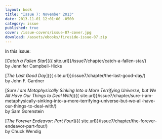 ```yaml
---
layout: book
title: "Issue 7: November 2013"
date: 2013-11-01 12:01:00 -0500
category: issue
published: true
cover: /issue-covers/issue-07-cover.jpg
download: /assets/ebooks/fireside-issue-07.zip
---
```


In this issue:

[_Catch a Fallen Star_]({{ site.url}}/issue7/chapter/catch-a-fallen-star/)<br/>
by Jennifer Campbell-Hicks

[_The Last Good Day_]({{ site.url}}/issue7/chapter/the-last-good-day/)<br/>
by John F. Gardner

[_Sure I am Metaphysically Sinking Into a More Terrifying Universe, but We All Have Our Things to Deal With_]({{ site.url}}/issue7/chapter/sure-i-am-metaphysically-sinking-into-a-more-terrifying-universe-but-we-all-have-our-things-to-deal-with/)<br/>
by Sam Gorenstein

[_The Forever Endeavor: Part Four_]({{ site.url}}/issue7/chapter/the-forever-endeavor-part-four/)<br/>
by Chuck Wendig

